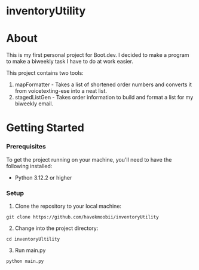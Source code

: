 # inventoryUtility

# About

This is my first personal project for Boot.dev. I decided to make a program to make a biweekly task I have to do at work easier.

This project contains two tools:

1. mapFormatter - Takes a list of shortened order numbers and converts it from voicetexting-ese into a neat list.
2. stagedListGen - Takes order information to build and format a list for my biweekly email.

# Getting Started

### Prerequisites

To get the project running on your machine, you'll need to have the following installed:

-   Python 3.12.2 or higher

### Setup

1. Clone the repository to your local machine:

```
git clone https://github.com/havokmoobii/inventoryUtility
```

2. Change into the project directory:

```
cd inventoryUltility
```

3. Run main.py

```py
python main.py
```

